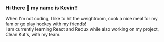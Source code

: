 ### Hi there 👋 my name is Kevin!!

When I'm not coding, I like to hit the weightroom, cook a nice meal for my fam or go play hockey with my friends!\
I am currently learning React and Redux while also working on my project, Clean Kut's, with my team.

<!--
**KevinH1227/KevinH1227** is a ✨ _special_ ✨ repository because its `README.md` (this file) appears on your GitHub profile.

Here are some ideas to get you started:

- 🔭 I’m currently working on my portfolio
- 🌱 I’m currently learning React
- 👯 I’m looking to collaborate on ...
- 🤔 I’m looking for help with ...
- 💬 Ask me about ...
- 📫 How to reach me: ...
- 😄 Pronouns: ...
- ⚡ Fun fact: ...
-->
